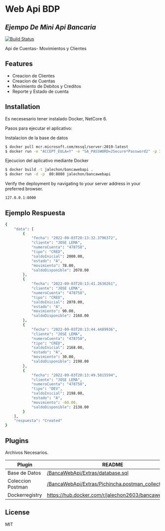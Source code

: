 # Web Api BDP 
## _Ejempo De Mini Api Bancaria_
[![Build Status](https://travis-ci.org/joemccann/dillinger.svg?branch=master)](https://travis-ci.org/joemccann/dillinger)

Api de Cuentas- Movimientos y Clientes

## Features

- Creacion de Clientes
- Creacion de Cuentas
- Movimiento de Debitos y Creditos
- Reporte y Estado de cuenta

## Installation

Es necesesario tener instalado Docker, NetCore 6.

Pasos para ejecutar el aplicativo:

Instalacion de la base de datos
```sh
$ docker pull mcr.microsoft.com/mssql/server:2019-latest
$ docker run -e "ACCEPT_EULA=Y" -e "SA_PASSWORD=2Secure*Password2" -p 1450:1433 --name sqlserverdb -h mysqlserver -d mcr.microsoft.com/mssql/server:2019-latest
```

Ejecucion del aplicativo mediante Docker

```sh
$ docker build -t jalechon/bancawebapi .
$ docker run -d -p  80:8080 jalechon/bancawebapi
```
Verify the deployment by navigating to your server address in
your preferred browser.

```sh
127.0.0.1:8000
```
## Ejemplo Respuesta
```sh
{
    "data": [
        {
            "fecha": "2022-09-03T20:13:32.3796372",
            "cliente": "JOSE LEMA",
            "numeroCuenta": "478758",
            "tipo": "CRED",
            "saldoInicial": 2000.00,
            "estado": "A",
            "movimiento": 78.00,
            "saldoDisponible": 2078.00
        },
        {
            "fecha": "2022-09-03T20:13:41.2636261",
            "cliente": "JOSE LEMA",
            "numeroCuenta": "478758",
            "tipo": "CRED",
            "saldoInicial": 2078.00,
            "estado": "A",
            "movimiento": 90.00,
            "saldoDisponible": 2168.00
        },
        {
            "fecha": "2022-09-03T20:13:44.4489936",
            "cliente": "JOSE LEMA",
            "numeroCuenta": "478758",
            "tipo": "CRED",
            "saldoInicial": 2168.00,
            "estado": "A",
            "movimiento": 30.00,
            "saldoDisponible": 2198.00
        },
        {
            "fecha": "2022-09-03T20:13:49.5815594",
            "cliente": "JOSE LEMA",
            "numeroCuenta": "478758",
            "tipo": "DEV",
            "saldoInicial": 2198.00,
            "estado": "A",
            "movimiento": -60.00,
            "saldoDisponible": 2138.00
        }
    ],
    "respuesta": "Created"
}
```
## Plugins

Archivos Necesarios.

| Plugin | README |
| ------ | ------ |
| Base de Datos | [/BancaWebApi/Extras/database.sql][PlDb] |
| Coleccion Postman | [/BancaWebApi/Extras/Pichincha.postman_collection.json][PlGh] |
| Dockerregistry | https://hub.docker.com/r/jalechon2603/bancawebapi |


## License

MIT


[//]: # (These are reference links used in the body of this note and get stripped out when the markdown processor does its job. There is no need to format nicely because it shouldn't be seen. Thanks SO - http://stackoverflow.com/questions/4823468/store-comments-in-markdown-syntax)

   [PlDb]: <https://github.com/JhonathanALM/BancaWebApi/blob/master/BancaWebApi/Extras/Pichincha.postman_collection.json>
   [PlGh]: <https://github.com/JhonathanALM/BancaWebApi/blob/master/BancaWebApi/Extras/database.sql>
